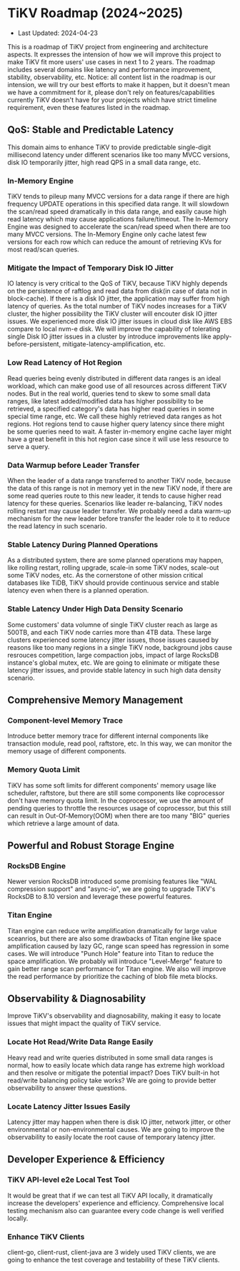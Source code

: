 # TiKV Roadmap (2024~2025)

- Last Updated: 2024-04-23

This is a roadmap of TiKV project from engineering and architecture aspects. It expresses the intension of how we will improve this project to make TiKV fit more users' use cases in next 1 to 2 years. The roadmap includes several domains like latency and performance improvement, stability, observability, etc. Notice: all content list in the roadmap is our intension, we will try our best efforts to make it happen, but it doesn't mean we have a commitment for it, please don't rely on features/capabilities currently TiKV doesn't have for your projects which have strict timeline requirement, even these features listed in the roadmap.

## QoS: Stable and Predictable Latency

This domain aims to enhance TiKV to provide predictable single-digit millisecond latency under different scenarios like too many MVCC versions, disk IO temporarily jitter, high read QPS in a small data range, etc. 

### In-Memory Engine

TiKV tends to pileup many MVCC versions for a data range if there are high frequency UPDATE operations in this specified data range. It will slowdown the scan/read speed dramatically in this data range, and easily cause high read latency which may cause applications failure/timeout. The In-Memory Engine was designed to accelerate the scan/read speed when there are too many MVCC versions. The In-Memory Engine only cache latest few versions for each row which can reduce the amount of retrieving KVs for most read/scan queries.

### Mitigate the Impact of Temporary Disk IO Jitter

IO latency is very critical to the QoS of TiKV, because TiKV highly depends on the persistence of raftlog and read data from disk(in case of data not in block-cache). If there is a disk IO jitter, the application may suffer from high latency of queries. As the total number of TiKV nodes increases for a TiKV cluster, the higher possibility the TiKV cluster will encouter disk IO jitter issues. We experienced more disk IO jitter issues in cloud disk like AWS EBS compare to local nvm-e disk. We will improve the capability of tolerating single Disk IO jitter issues in a cluster by introduce improvements like apply-before-persistent, mitigate-latency-amplification, etc.

### Low Read Latency of Hot Region

Read queries being evenly distributed in different data ranges is an ideal workload, which can make good use of all resources across different TiKV nodes. But in the real world, queries tend to skew to some small data ranges, like latest added/modified data has higher possibility to be retrieved, a specified category's data has higher read queries in some special time range, etc. We call these highly retrieved data ranges as hot regions. Hot regions tend to cause higher query latency since there might be some queries need to wait. A faster in-memory engine cache layer might have a great benefit in this hot region case since it will use less resource to serve a query.

### Data Warmup before Leader Transfer

When the leader of a data range transferred to another TiKV node, because the data of this range is not in memory yet in the new TiKV node, if there are some read queries route to this new leader, it tends to cause higher read latency for these queries. Scenarios like leader re-balancing, TiKV nodes rolling restart may cause leader transfer. We probably need a data warm-up mechanism for the new leader before transfer the leader role to it to reduce the read latency in such scenario.

### Stable Latency During Planned Operations

As a distributed system, there are some planned operations may happen, like rolling restart, rolling upgrade, scale-in some TiKV nodes, scale-out some TiKV nodes, etc. As the cornerstone of other mission critical databases like TiDB, TiKV should provide continuous service and stable latency even when there is a planned operation.

### Stable Latency Under High Data Density Scenario

Some customers' data volumne of single TiKV cluster reach as large as 500TB, and each TiKV node carries more than 4TB data. These large clusters experienced some latency jitter issues, those issues caused by reasons like too many regions in a single TiKV node, background jobs cause resrouces competition, large compaction jobs, impact of large RocksDB instance's global mutex, etc. We are going to elinimate or mitigate these latency jitter issues, and provide stable latency in such high data density scenario.

## Comprehensive Memory Management

### Component-level Memory Trace

Introduce better memory trace for different internal components like transaction module, read pool, raftstore, etc. In this way, we can monitor the memory usage of different components.

### Memory Quota Limit

TiKV has some soft limits for different components' memory usage like scheduler, raftstore, but there are still some components like coprocessor don't have memory quota limit. In the coprocessor, we use the amount of pending queries to throttle the resources usage of coprocessor, but this still can result in Out-Of-Memory(OOM) when there are too many "BIG" queries which retrieve a large amount of data.

## Powerful and Robust Storage Engine

### RocksDB Engine

Newer version RocksDB introduced some promising features like "WAL compression support" and "async-io", we are going to upgrade TiKV's RocksDB to 8.10 version and leverage these powerful features.

### Titan Engine

Titan engine can reduce write amplification dramatically for large value sceanrios, but there are also some drawbacks of Titan engine like space amplification caused by lazy GC, range scan speed has regression in some cases. We will introduce "Punch Hole" feature into Titan to reduce the space amplification. We probably will introduce "Level-Merge" feature to gain better range scan performance for Titan engine. We also will improve the read performance by prioritize the caching of blob file meta blocks.

## Observability & Diagnosability

Improve TiKV's observability and diagnosability, making it easy to locate issues that might impact the quality of TiKV service.

### Locate Hot Read/Write Data Range Easily

Heavy read and write queries distributed in some small data ranges is normal, how to easily locate which data range has extreme high workload and then resolve or mitigate the potential impact? Does TiKV built-in hot read/write balancing policy take works? We are going to provide better observability to answer these questions.

### Locate Latency Jitter Issues Easily

Latency jitter may happen when there is disk IO jitter, network jitter, or other environmental or non-environmental causes. We are going to improve the observability to easily locate the root cause of temporary latency jitter.

## Developer Experience & Efficiency

### TiKV API-level e2e Local Test Tool

It would be great that if we can test all TiKV API locally, it dramatically increase the developers' experience and efficiency. Comprehensive local testing mechanism also can guarantee every code change is well verified locally. 

### Enhance TiKV Clients

client-go, client-rust, client-java are 3 widely used TiKV clients, we are going to enhance the test coverage and testability of these TiKV clients.